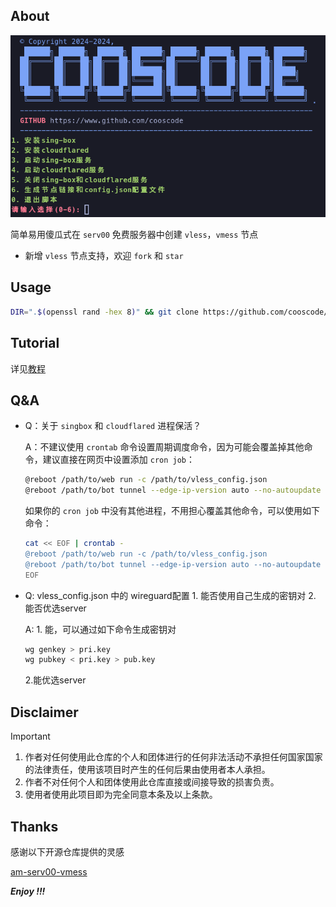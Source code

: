 ## About

![Screenshot_20240827_012258](./img/1.png)

简单易用傻瓜式在 `serv00` 免费服务器中创建 `vless`，`vmess` 节点

- 新增 `vless` 节点支持，欢迎 `fork` 和 `star`

## Usage

```sh
DIR=".$(openssl rand -hex 8)" && git clone https://github.com/cooscode/serv00-singbox.git "$HOME/$DIR" && bash "$HOME/$DIR/serv.sh"
```
## Tutorial

详见[教程](TUTORIAL.md)

## Q&A

- Q：关于 `singbox` 和 `cloudflared` 进程保活？

  A：不建议使用 `crontab` 命令设置周期调度命令，因为可能会覆盖掉其他命令，建议直接在网页中设置添加 `cron job`：
  
  ```sh
  @reboot /path/to/web run -c /path/to/vless_config.json
  @reboot /path/to/bot tunnel --edge-ip-version auto --no-autoupdate --protocol http2 run --token "TOKEN"
  ```
  
  如果你的 `cron job` 中没有其他进程，不用担心覆盖其他命令，可以使用如下命令：
  
  ```sh
  cat << EOF | crontab -
  @reboot /path/to/web run -c /path/to/vless_config.json
  @reboot /path/to/bot tunnel --edge-ip-version auto --no-autoupdate --protocol http2 run --token "TOKEN"
  EOF
  ```
- Q: vless_config.json 中的 wireguard配置 1. 能否使用自己生成的密钥对 2. 能否优选server

  A: 1. 能，可以通过如下命令生成密钥对

  ```sh
  wg genkey > pri.key
  wg pubkey < pri.key > pub.key
  ```
  2.能优选server

## Disclaimer

> [!important]
>
> 1. 作者对任何使用此仓库的个人和团体进行的任何非法活动不承担任何国家国家的法律责任，使用该项目时产生的任何后果由使用者本人承担。
> 2. 作者不对任何个人和团体使用此仓库直接或间接导致的损害负责。
> 3. 使用者使用此项目即为完全同意本条及以上条款。

## Thanks

感谢以下开源仓库提供的灵感

[am-serv00-vmess](https://github.com/amclubs/am-serv00-vmess)

***Enjoy !!!***
